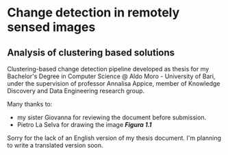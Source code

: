 # Change detection in remotely sensed images
## Analysis of clustering based solutions
Clustering-based change detection pipeline developed as thesis for my Bachelor's Degree in Computer Science @ Aldo Moro - University of Bari, under the supervision of professor Annalisa Appice, member of Knowledge Discovery and Data Engineering research group.

Many thanks to: 
- my sister Giovanna for reviewing the document before submission. 
- Pietro La Selva for drawing the image ***Figura 1.1***

Sorry for the lack of an English version of my thesis document. I'm planning to write a translated version soon.

